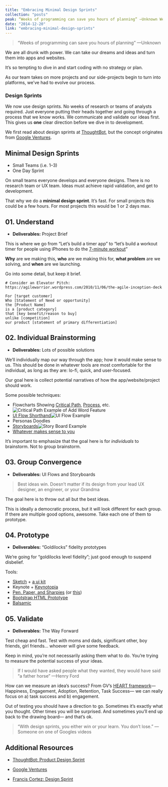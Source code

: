 ```yaml
---
title: "Embracing Minimal Design Sprints"
collection: "posts"
peak: “Weeks of programming can save you hours of planning” —Unknown We are all drunk with power. We can…
date: "2014-12-20"
link: "embracing-minimal-design-sprints"
---
```


> “Weeks of programming can save you hours of planning” —Unknown

We are all drunk with power. We can take our dreams and ideas and turn them into apps and websites.

It’s so tempting to dive in and start coding with no strategy or plan.

As our team takes on more projects and our side-projects begin to turn into platforms, we’ve had to evolve our process.

### Design Sprints

We now use design sprints. No weeks of research or teams of analysts required. Just everyone putting their heads together and going through a process that we know works. We communicate and validate our ideas first. This gives us **one** clear direction before we dive in to development.

We first read about design sprints at [ThoughtBot](http://robots.thoughtbot.com/the-product-design-sprint), but the concept originates from [Google Ventures](http://www.gv.com/lib/the-product-design-sprint-a-five-day-recipe-for-startups).

## Minimal Design Sprints

*   Small Teams (i.e. 1–3)
*   One Day Sprint

On small teams everyone develops and everyone designs. There is no research team or UX team. Ideas must achieve rapid validation, and get to development.

That why we do a **minimal design sprint**. It’s fast. For small projects this could be a few hours. For most projects this would be 1 or 2 days max.

## 01\. Understand

*   **Deliverables:** Project Brief

This is where we go from “Let’s build a timer app” to “let’s build a workout timer for people using iPhones to do the [7-minute workout](http://well.blogs.nytimes.com/2013/05/09/the-scientific-7-minute-workout/)”

**Why** are we making this, **who** are we making this for, **what problem** are we solving, and **when** are we launching.

Go into some detail, but keep it brief.

    # Consider an Elevator Pitch: https://agilewarrior.wordpress.com/2010/11/06/the-agile-inception-deck

    For [target customer]
    Who [Statement of Need or opportunity]
    the [Product Name]
    is a [product category]
    that [key benefit/reason to buy]
    unlike [competition]
    our product [statement of primary differentiation]

## 02\. Individual Brainstorming

*   **Deliverables:** Lots of possible solutions

We’ll individually map our way through the app; how it would make sense to us. This should be done in whatever tools are most comfortable for the individual, as long as they are: lo-fi, quick, and user-focused.

Our goal here is collect potential narratives of how the app/website/project should work.

Some possible techniques:

*   Flowcharts Showing [Critical Path](http://robots.thoughtbot.com/design-spiking#httpimagesthoughtbotcomdesignspikingsketchpathpng), [Process](http://robots.thoughtbot.com/project-retro-reserve-a-game#WtdTds-indicator), etc.  
    ![Critical Path Example of Add Word Feature](../posts/2014-12-20-embracing-minimal-design-sprints/add-word-critical-path-annotated.jpg)
*   [UI Flow Shorthand](https://signalvnoise.com/posts/1926-a-shorthand-for-designing-ui-flows)![UI Flow Example](../posts/2014-12-20-embracing-minimal-design-sprints/ui-flow.jpg)
*   Personas Doodles
*   [Storyboards](http://robots.thoughtbot.com/the-product-design-sprint#httpimagesthoughtbotcomtheproductdesignsprintstoryboardjpg)![Story Board Example](../posts/2014-12-20-embracing-minimal-design-sprints/storyboard.jpg)
*   [Whatever makes sense to you](http://www.fastcodesign.com/1672917/the-8-steps-to-creating-a-great-storyboard)

It’s important to emphasize that the goal here is for _individuals_ to brainstorm. Not to group brainstorm.

## 03\. Group Convergence

*   **Deliverables:** UI Flows and Storyboards

> Best ideas win. Doesn’t matter if its design from your lead UX designer, an engineer, or your Grandma

The goal here is to throw out all but the best ideas.

This is ideally a democratic process, but it will look different for each group. If there are multiple good options, awesome. Take each one of them to prototype.

## 04\. Prototype

*   **Deliverables:** “Goldilocks” fidelity prototypes

We’re going for “goldilocks level fidelity”; just good enough to suspend disbelief.

Tools:

*   [Sketch](http://bohemiancoding.com/sketch/) + [a ui kit](https://www.google.com/webhp?sourceid=chrome-instant&ion=1&espv=2&ie=UTF-8#q=sketch%20ui%20kit)
*   Keynote + [Keynotopia](http://keynotopia.com/)
*   [Pen, Paper, and Sharpies](http://www.slideshare.net/pboersma/good-design-faster-at-ux-sofia) (or [this](http://www.slideshare.net/pubsmith/sketching-interfaces-workshop-interactions12-dublin?related=1))
*   [Bootstrap HTML Prototype](http://getbootstrap.com/)
*   [Balsamic](http://balsamiq.com/products/mockups/)

## 05\. Validate

*   **Deliverables:** The Way Forward

Test cheap and fast. Test with moms and dads, significant other, boy friends, girl friends… whoever will give some feedback.

Keep in mind, you’re not necessarily asking them what to do. You’re trying to measure the potential success of your ideas.

> If I would have asked people what they wanted, they would have said “a father horse” —Henry Ford

How can we measure an idea’s success? From GV’s [HEART framework](http://www.gv.com/lib/how-to-choose-the-right-ux-metrics-for-your-product)— Happiness, Engagement, Adoption, Retention, Task Success— we can really focus on a) task success and b) engagement.

Out of testing you should have a direction to go. Sometimes it’s exactly what you thought. Other times you will be surprised. And sometimes you’ll end up back to the drawing board— and that’s ok.

> “With design sprints, you either win or your learn. You don’t lose.” —Someone on one of Googles videos

## Additional Resources

*   [ThoughtBot: Product Design Sprint](http://robots.thoughtbot.com/the-product-design-sprint)

*   [Google Ventures](http://www.gv.com/lib/the-product-design-sprint-a-five-day-recipe-for-startups)

*   [Francis Cortez: Design Sprint](http://franciscortez.com/design-sprint/)
